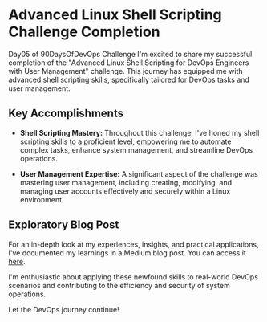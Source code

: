 # Advanced Linux Shell Scripting Challenge Completion
Day05 of 90DaysOfDevOps Challenge
I'm excited to share my successful completion of the "Advanced Linux Shell Scripting for DevOps Engineers with User Management" challenge. This journey has equipped me with advanced shell scripting skills, specifically tailored for DevOps tasks and user management.

## Key Accomplishments

- **Shell Scripting Mastery:** Throughout this challenge, I've honed my shell scripting skills to a proficient level, empowering me to automate complex tasks, enhance system management, and streamline DevOps operations.

- **User Management Expertise:** A significant aspect of the challenge was mastering user management, including creating, modifying, and managing user accounts effectively and securely within a Linux environment.

## Exploratory Blog Post

For an in-depth look at my experiences, insights, and practical applications, I've documented my learnings in a Medium blog post. You can access it [here](https://medium.com/@mwasnik7/day5-90daysofdevops-8b2f21d9dc8f).

I'm enthusiastic about applying these newfound skills to real-world DevOps scenarios and contributing to the efficiency and security of system operations.

Let the DevOps journey continue!
